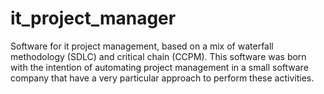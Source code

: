 # it_project_manager
Software for it project management, based on a mix of waterfall methodology (SDLC) and critical chain (CCPM). This software was born with the intention of automating project management in a small software company that have a very particular approach to perform these activities.
